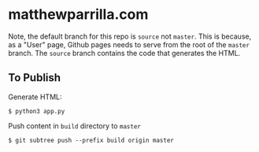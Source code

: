 # matthewparrilla.com

Note, the default branch for this repo is `source` not `master`. This is because,
as a "User" page, Github pages needs to serve from the root of the `master` branch.
The `source` branch contains the code that generates the HTML.

## To Publish

Generate HTML:

```
$ python3 app.py
```

Push content in `build` directory to `master`
```
$ git subtree push --prefix build origin master
```
